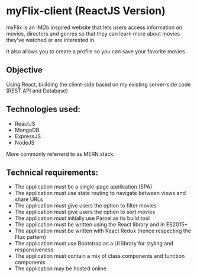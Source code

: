# myFlix-client (ReactJS Version)
myFlix is an IMDb inspired website that lets users access information on movies, directors and genres so that they can learn more about movies they've watched or are interested in.

It also allows you to create a profile so you can save your favorite movies.

## Objective
Using React, building the client-side based on my existing server-side code (REST API and Database)

## Technologies used:
- ReactJS
- MongoDB
- ExpressJS
- NodeJS

More commonly referrerd to as MERN stack.

## Technical requirements:
- The application must be a single-page application (SPA) 
- The application must use state routing to navigate between views and share URLs 
- The application must give users the option to filter movies  
- The application must give users the option to sort movies 
- The application must initially use Parcel as its build tool 
- The application must be written using the React library and in ES2015+ 
- The application must be written with React Redux (hence respecting the Flux pattern) 
- The application must use Bootstrap as a UI library for styling and responsiveness 
- The application must contain a mix of class components and function components 
- The application may be hosted online

